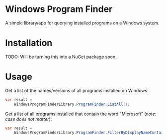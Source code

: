 # Windows Program Finder
A simple library/app for querying installed programs on a Windows system.

# Installation
TODO: Will be turning this into a NuGet package soon.

# Usage
Get a list of the names/versions of all programs installed on Windows:

```csharp
var result =
    WindowsProgramFinderLibrary.ProgramFinder.ListAll();
```

Get a list of all programs installed that contain the word "Microsoft" (*note: case does not matter*):

```csharp
var result = 
    WindowsProgramFinderLibrary.ProgramFinder.FilterByDisplayNameContainsIgnoreCase("microsoft");
```